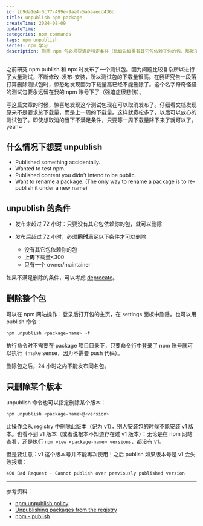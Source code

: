 ```yaml
---
id: 2b9da1e4-0c77-499e-9aaf-5abaaecd436d
title: unpublish npm package
createTime: 2024-08-09
updateTime:
categories: npm commands
tags: npm unpublish
series: npm 学习
description: 删除 npm 包必须要满足特定条件（比如说如果有其它包依赖了你的包，那就不允许删除了）。可以删除整个包，也可以只删除某个版本。
---
```


之前研究 npm publish 和 npx 时发布了一个测试包。因为问题比较复杂所以进行了大量测试，不断修改-发布-安装，所以测试包的下载量很高。在我研究告一段落打算删除测试包时，惊恐地发现因为下载量高已经不能删除了。这个名字奇奇怪怪的测试包要永远留在我的 npm 账号下了（强迫症很悲伤）。

写这篇文章的时候，惊喜地发现这个测试包现在可以取消发布了。仔细看文档发现原来不是要求总下载量，而是上一周的下载量。这样就宽松多了，以后可以放心的测试包了。即使想取消的当下不满足条件，只要等一周下载量降下来了就可以了。yeah~

## 什么情况下想要 unpublish

- Published something accidentally.
- Wanted to test npm.
- Published content you didn't intend to be public.
- Want to rename a package. (The only way to rename a package is to re-publish it under a new name)

## unpublish 的条件

- 发布未超过 72 小时：只要没有其它包依赖你的包，就可以删除

- 发布后超过 72 小时，必须**同时**满足以下条件才可以删除
  - 没有其它包依赖你的包
  - **上周**下载量<300
  - 只有一个 owner/maintainer

如果不满足删除的条件，可以考虑 [deprecate](https://docs.npmjs.com/cli/deprecate/)。

## 删除整个包

可以在 npm 网站操作：登录后打开包的主页，在 settings 面板中删除。也可以用 publish 命令：

```bash
npm unpublish <package-name> -f
```

执行命令时不需要在 package 项目目录下，只要命令行中登录了 npm 账号就可以执行（make sense，因为不需要 push 代码）。

删除包之后，24 小时之内不能发布同名包。

## 只删除某个版本

unpublish 命令也可以指定删除某个版本：

```bash
npm unpublish <package-name>@<version>
```

此操作会从 registry 中删除此版本（记为 v1），别人安装包的时候不能安装 v1 版本。也看不到 v1 版本（或者说根本不知道存在过 v1 版本）：无论是在 npm 网站查看，还是执行 `npm view <package-name> versions`，都没有 v1。

但是要注意：v1 这个版本号并不能再次使用！之后 publish 如果版本号是 v1 会失败报错：

```bash
400 Bad Request - Cannot publish over previously published version
```

---

参考资料：

- [npm unpublish policy](https://docs.npmjs.com/policies/unpublish)
- [Unpublishing packages from the registry](https://docs.npmjs.com/unpublishing-packages-from-the-registry)
- [npm - publish](https://docs.npmjs.com/cli/v10/commands/npm-unpublish)
